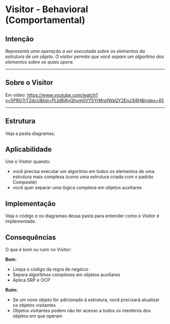 # Visitor - Behavioral (Comportamental)

## Intenção

_Representa uma operação a ser executada sobre os elementos da estrutura de um objeto. O visitor permite que você separe um algoritmo dos elementos sobre os quais opera._

---

## Sobre o Visitor

Em vídeo: https://www.youtube.com/watch?v=5PRG7rT2dcU&list=PLbIBj8vQhvm0VY5YrMrafWaQY2EnJ3j8H&index=45

---

## Estrutura

Veja a pasta diagramas.

## Aplicabilidade

Use o Visitor quando:

- você precisa executar um algoritmo em todos os elementos de uma estrutura mais complexa (como uma estrutura criada com o padrão Composite)
- você quer separar uma lógica complexa em objetos auxiliares

## Implementação

Veja o código e os diagramas dessa pasta para entender como o Visitor é implementado.

## Consequências

O que é bom ou ruim no Visitor:

**Bom:**

- Limpa o código da regra de negócio
- Separa algoritmos complexos em objetos auxiliares
- Aplica SRP e OCP

**Ruim:**

- Se um novo objeto for adicionado à estrutura, você precisará atualizar os objetos visitantes
- Objetos visitantes podem não ter acesso a todos os membros dos objetos em que operam
